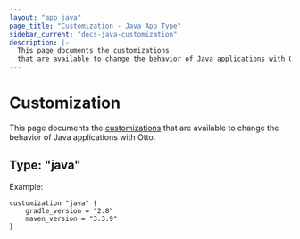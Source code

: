 ```yaml
---
layout: "app_java"
page_title: "Customization - Java App Type"
sidebar_current: "docs-java-customization"
description: |-
  This page documents the customizations
  that are available to change the behavior of Java applications with Otto.
---
```


# Customization

This page documents the [customizations](/docs/appfile/customization.html)
that are available to change the behavior of Java applications with Otto.

## Type: "java"

Example:

```
customization "java" {
    gradle_version = "2.8"
    maven_version = "3.3.9"
}
```
